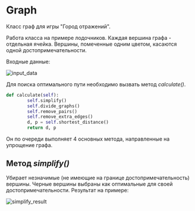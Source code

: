 # Graph
Класс граф для игры "Город отражений".

Работа класса на примере лодочников. Каждая вершина графа - отдельная ячейка. Вершины, помеченные одним цветом, касаются одной достопримечательности.

Входные данные:

![input_data](https://github.com/alenahalm/Graph/assets/75882124/ade39e43-b5c2-4850-9a06-478c25f1caa6)

Для поиска оптимального пути необходимо вызвать метод _calculate()_.

```python
def calculate(self):
        self.simplify()
        self.divide_graphs()
        self.remove_pairs()
        self.remove_extra_edges()
        d, p = self.shortest_distance()
        return d, p
```

Он по очереди выполняет 4 основных метода, направленные на упрощение графа.

## Метод _simplify()_
Убирает незначимые (не имеющие на границе достопримечательность) вершины. Черные вершины выбраны как оптимальные для своей достопримечательности. Результат на примере:

![simplify_result](https://github.com/alenahalm/Graph/assets/75882124/d0c2d02d-8db0-4d02-bf6d-e889425eb21e)

